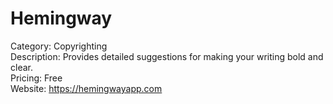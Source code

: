 # Hemingway

Category: Copyrighting  
Description: Provides detailed suggestions for making your writing bold and clear.  
Pricing: Free  
Website: https://hemingwayapp.com
